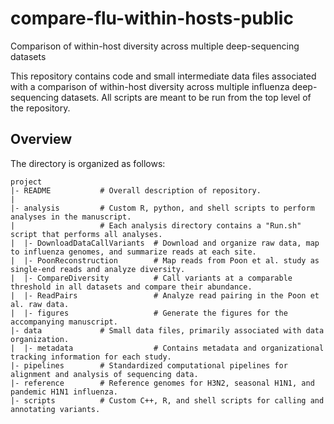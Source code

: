 # compare-flu-within-hosts-public
Comparison of within-host diversity across multiple deep-sequencing datasets

This repository contains code and small intermediate data files associated with a comparison of within-host diversity across multiple influenza deep-sequencing datasets. All scripts are meant to be run from the top level of the repository.

Overview
--------

The directory is organized as follows:

    project
    |- README			# Overall description of repository.
	|
	|- analysis			# Custom R, python, and shell scripts to perform analyses in the manuscript.
	|					# Each analysis directory contains a "Run.sh" script that performs all analyses.
    |  |- DownloadDataCallVariants	# Download and organize raw data, map to influenza genomes, and summarize reads at each site.
	|  |- PoonReconstruction		# Map reads from Poon et al. study as single-end reads and analyze diversity.
	|  |- CompareDiversity			# Call variants at a comparable threshold in all datasets and compare their abundance.
	|  |- ReadPairs					# Analyze read pairing in the Poon et al. raw data.
	|  |- figures					# Generate the figures for the accompanying manuscript.
	|- data				# Small data files, primarily associated with data organization.
	|  |- metadata					# Contains metadata and organizational tracking information for each study.
	|- pipelines		# Standardized computational pipelines for alignment and analysis of sequencing data.
	|- reference		# Reference genomes for H3N2, seasonal H1N1, and pandemic H1N1 influenza.
	|- scripts			# Custom C++, R, and shell scripts for calling and annotating variants.

    
